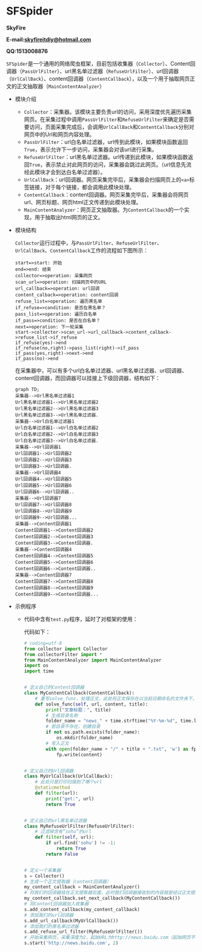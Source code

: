 # SFSpider

**SkyFire**

**E-mail:skyfireitdiy@hotmail.com**

**QQ:1513008876**



`SFSpider`是一个通用的网络爬虫框架，目前包括收集器（`Collector`）、Content回调器（`PassUrlFilter`）、url黑名单过滤器（`RefuseUrlFilter`）、url回调器（`UrlCallBack`）、content回调器（`ContentCallback`），以及一个用于抽取网页正文的正文抽取器（`MainContentAnalyzer`）

* 模块介绍
    * `Collector`：采集器。该模块主要负责url的访问，采用深度优先遍历采集网页。在采集过程中调用`PassUrlFilter`和`RefuseUrlFilter`来确定是否需要访问，页面采集完成后，会调用`UrlCallBack`和`ContentCallback`分别对网页中的Url和网页内容处理。
    * `PassUrlFilter`：url白名单过滤器，url传到此模块，如果模块函数返回`True`，表示允许下一步访问，采集器会对该url进行采集。
    * `RefuseUrlFilter`：url黑名单过滤器。url传递到此模块，如果模块函数返回`True`，表示禁止对此网页的访问，采集器会跳过此网页。（url信息先流经此模块才会到达白名单过滤器）。
    * `UrlCallBack`：url回调器。网页采集完毕后，采集器会扫描网页上的`<a>`标签链接，对于每个链接，都会调用此模块处理。
    * `ContentCallback`：content回调器。网页采集完毕后，采集器会将网页url、网页标题、网页html正文传递到此模块处理。
    * `MainContentAnalyzer`：网页正文抽取器。为`ContentCallback`的一个实现，用于抽取出html网页的正文。

* 模块结构

    `Collector`运行过程中，与`PassUrlFilter`、`RefuseUrlFilter`、`UrlCallBack`、`ContentCallback`工作的流程如下图所示：
    ```flow
    start=>start: 开始
    end=>end: 结束
    collector=>operation: 采集网页
    scan_url=>operation: 扫描网页中的URL
    url_callback=>operation: url回调
    content_calback=>operation: content回调
    refuse_list=>operation: 遍历黑名单
    if_refuse=>condition: 是否在黑名单？
    pass_list=>operation: 遍历白名单
    if_pass=>condition: 是否在白名单？
    next=>operation: 下一轮采集
    start->collector->scan_url->url_callback->content_calback->refuse_list->if_refuse
    if_refuse(yes)->end
    if_refuse(no,right)->pass_list(right)->if_pass
    if_pass(yes,right)->next->end
    if_pass(no)->end

    ```
    在采集器中，可以有多个url白名单过滤器、url黑名单过滤器、url回调器、content回调器，而回调器可以挂接上下级回调器，结构如下：

    ```mermaid
    graph TD;
    采集器-->Url黑名单过滤器1
    Url黑名单过滤器1-->Url黑名单过滤器2
    Url黑名单过滤器2-->Url黑名单过滤器3
    Url黑名单过滤器3-->Url黑名单过滤器.
    采集器-->Url白名单过滤器1
    Url白名单过滤器1-->Url白名单过滤器2
    Url白名单过滤器2-->Url白名单过滤器3
    Url白名单过滤器3-->Url白名单过滤器.
    采集器-->Url回调器1
    Url回调器1-->Url回调器2
    Url回调器2-->Url回调器3
    Url回调器3-->Url回调器.
    采集器-->Url回调器4
    Url回调器4-->Url回调器5
    Url回调器5-->Url回调器6
    Url回调器6-->Url回调器..
    采集器-->Url回调器7
    Url回调器7-->Url回调器8
    Url回调器8-->Url回调器9
    Url回调器9-->Url回调器...
    采集器-->Content回调器1
    Content回调器1-->Content回调器2
    Content回调器2-->Content回调器3
    Content回调器3-->Content回调器.
    采集器-->Content回调器4
    Content回调器4-->Content回调器5
    Content回调器5-->Content回调器6
    Content回调器6-->Content回调器..
    采集器-->Content回调器7
    Content回调器7-->Content回调器8
    Content回调器8-->Content回调器9
    Content回调器9-->Content回调器...
    ```

* 示例程序

    * 代码中含有`test.py`程序，延时了对框架的使用：

        代码如下：

        ```python
        # coding=utf-8
        from collector import Collector
        from collectorFilter import *
        from MainContentAnalyzer import MainContentAnalyzer
        import os
        import time


        # 定义自己的Content回调器
        class MyContentCallback(ContentCallback):
            # 重写solve_func，处理正文，此处将正文保存在以当前日期命名的文件夹下，文件名为网页标题
            def solve_func(self, url, content, title):
                print("文章标题：", title)
                # 生成目录名称
                folder_name = "news_" + time.strftime("%Y-%m-%d", time.localtime())
                # 若目录不存在，创建目录
                if not os.path.exists(folder_name):
                    os.mkdir(folder_name)
                # 写入正文
                with open(folder_name + "/" + title + ".txt", 'w') as fp:
                    fp.write(content)


        # 定义自己的Url回调器
        class MyUrlCallback(UrlCallBack):
            # 此处只是打印扫描到了哪个url
            @staticmethod
            def filter(url):
                print("get:", url)
                return True


        # 定义自己的url黑名单过滤器
        class MyRefuseUrlFilter(RefuseUrlFilter):
            # 过滤掉含有“sohu”的url
            def filter(self, url):
                if url.find('sohu') != -1:
                    return True
                return False


        # 定义一个采集器
        s = Collector()
        # 生成一个正文提取器（content回调器）
        my_content_callback = MainContentAnalyzer()
        # 将我们的回调器挂在正文提取器后面，此时我们回调器接收到的内容就是经过正文提取器处理过的内容了，如果后面还有处理，还可以再挂回调器
        my_content_callback.set_next_callback(MyContentCallback())
        # 将Content回调器加入收集器
        s.add_content_callback(my_content_callback)
        # 添加我们的url回调器
        s.add_url_callback(MyUrlCallback())
        # 添加我们的黑名单过滤器
        s.add_refuse_url_filter(MyRefuseUrlFilter())
        # 开始采集网页，采集深度为2，起始URL为http://news.baidu.com（起始网页不会被黑名单过滤器过滤掉）
        s.start('http://news.baidu.com', 2)

        ```

        ​

